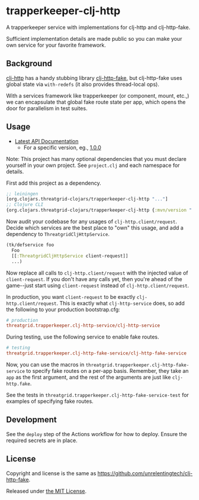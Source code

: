 # trapperkeeper-clj-http

A trapperkeeper service with implementations for clj-http and clj-http-fake.

Sufficient implementation details are made public so you can make your own service for your favorite framework.

## Background

[clj-http](https://github.com/dakrone/clj-http) has a handy stubbing library [clj-http-fake](https://github.com/unrelentingtech/clj-http-fake),
but clj-http-fake uses global state via `with-redefs` (it also provides thread-local ops).

With a services framework like trapperkeeper (or component, mount, etc.,)
we can encapsulate that global fake route state per app, which opens the door for parallelism
in test suites.

## Usage

- [Latest API Documentation](https://frenchy64.github.io/trapperkeeper-clj-http/latest)
  - For a specific version, eg., [1.0.0](https://frenchy64.github.io/trapperkeeper-clj-http/1.0.0)


Note: This project has many optional dependencies that you must declare yourself in
your own project. See `project.clj` and each namespace for details.

First add this project as a dependency.

```clojure
;; leiningen
[org.clojars.threatgrid-clojars/trapperkeeper-clj-http "..."]
;; Clojure CLI
{org.clojars.threatgrid-clojars/trapperkeeper-clj-http {:mvn/version "..."}}
```

Now audit your codebase for any usages of `clj-http.client/request`. Decide which
services are the best place to "own" this usage, and add a dependency to `ThreatgridCljHttpService`.

```clojure
(tk/defservice foo
  Foo
  [[:ThreatgridCljHttpService client-request]]
  ...)
```

Now replace all calls to `clj-http.client/request` with the injected value of `client-request`.
If you don't have any calls yet, then you're ahead of the game--just start using `client-request`
instead of `clj-http.client/request`.

In production, you want `client-request` to be exactly `clj-http.client/request`. This is exactly
what `clj-http-service` does, so add the following to your production bootstrap.cfg:

```cfg
# production
threatgrid.trapperkeeper.clj-http-service/clj-http-service
```

During testing, use the following service to enable fake routes.

```cfg
# testing
threatgrid.trapperkeeper.clj-http-fake-service/clj-http-fake-service
```

Now, you can use the macros in `threatgrid.trapperkeeper.clj-http-fake-service` to specify
fake routes on a per-app basis. Remember, they take an `app` as the first argument, and the
rest of the arguments are just like `clj-http.fake`.

See the tests in `threatgrid.trapperkeeper.clj-http-fake-service-test` for examples
of specifying fake routes.

## Development

See the `deploy` step of the Actions workflow for how to deploy. Ensure the required secrets
are in place.

## License

Copyright and license is the same as https://github.com/unrelentingtech/clj-http-fake.

Released under [the MIT License](http://www.opensource.org/licenses/mit-license.php).
